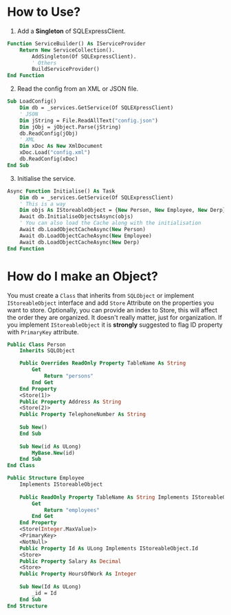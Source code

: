 # How to Use?

1) Add a **Singleton** of SQLExpressClient.

```vb
Function ServiceBuilder() As IServiceProvider
    Return New ServiceCollection().
        AddSingleton(Of SQLExpressClient).
        ' Others
        BuildServiceProvider()
End Function
```

2) Read the config from an XML or JSON file.

```vb
Sub LoadConfig()
    Dim db = _services.GetService(Of SQLEXpressClient)
    ' JSON
    Dim jString = File.ReadAllText("config.json")
    Dim jObj = jObject.Parse(jString)
    db.ReadConfig(jObj)
    ' XML
    Dim xDoc As New XmlDocument
    xDoc.Load("config.xml")
    db.ReadConfig(xDoc)
End Sub
```
3) Initialise the service.

```vb
Async Function Initialise() As Task
    Dim db = _services.GetService(Of SQLExpressClient)
    ' This is a way
    Dim objs As IStoreableObject = {New Person, New Employee, New Derp}
    Await db.InitialiseObjectsAsync(objs)
    ' You can also load the Cache along with the initialisation
    Await db.LoadObjectCacheAsync(New Person)
    Await db.LoadObjectCacheAsync(New Employee)
    Await db.LoadObjectCacheAsync(New Derp)
End Function
```

# How do I make an Object?

You must create a `Class` that inherits from `SQLObject` or implement `IStoreableObject` interface and add `Store` Attribute on the properties you want to store.  Optionally, you can provide an index to Store, this will affect the order they are organized. It doesn't really matter, just for organization. If you implement `IStoreableObject` it is **strongly** suggested to flag ID property with `PrimaryKey` attribute.

```vb
Public Class Person
    Inherits SQLObject

    Public Overrides ReadOnly Property TableName As String 
        Get
            Return "persons"
        End Get
    End Property
    <Store(1)>
    Public Property Address As String
    <Store(2)>
    Public Property TelephoneNumber As String
    
    Sub New()
    End Sub
    
    Sub New(id As ULong)
        MyBase.New(id)
    End Sub
End Class

Public Structure Employee 
    Implements IStoreableObject
    
    Public ReadOnly Property TableName As String Implements IStoreableObject.TableName
        Get
            Return "employees"
        End Get
    End Property
    <Store(Integer.MaxValue)>
    <PrimaryKey>
    <NotNull>
    Public Property Id As ULong Implements IStoreableObject.Id
    <Store>
    Public Property Salary As Decimal
    <Store>
    Public Property HoursOfWork As Integer
    
    Sub New(Id As ULong)
        _id = Id
    End Sub
End Structure
```
